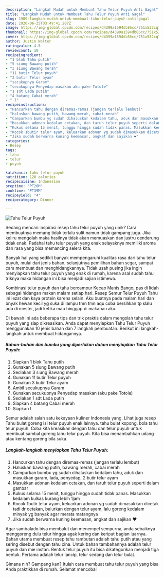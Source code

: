 ```yaml
---
description: "Langkah Mudah untuk Membuat Tahu Telur Puyuh Anti Gagal"
title: "Langkah Mudah untuk Membuat Tahu Telur Puyuh Anti Gagal"
slug: 1989-langkah-mudah-untuk-membuat-tahu-telur-puyuh-anti-gagal
date: 2020-06-25T03:49:41.207Z
image: https://img-global.cpcdn.com/recipes/d4399a1594db86cc/751x532cq70/tahu-telur-puyuh-foto-resep-utama.jpg
thumbnail: https://img-global.cpcdn.com/recipes/d4399a1594db86cc/751x532cq70/tahu-telur-puyuh-foto-resep-utama.jpg
cover: https://img-global.cpcdn.com/recipes/d4399a1594db86cc/751x532cq70/tahu-telur-puyuh-foto-resep-utama.jpg
author: Justin Walton
ratingvalue: 4.5
reviewcount: 10
recipeingredient:
- "1 blok Tahu putih"
- "5 siung Bawang putih"
- "3 siung Bawang merah"
- "11 butir Telur puyuh"
- "3 butir Telur ayam"
- "secukupnya Garam"
- "secukupnya Penyedap masakan aku pake Totole"
- "1 sdt Lada putih"
- "4 batang Cabai merah"
- " l"
recipeinstructions:
- "Hancurkan tahu dengan diremas-remas (jangan terlalu lembut)"
- "Haluskan bawang putih, bawang merah, cabai merah"
- "Campurkan bumbu yg sudah dihaluskan kedalam tahu, aduk dan masukkan garam, lada, penyedap, 2 butir telur ayam"
- "Masukkan adonan kedalam cetakan, dan taruh telur puyuh seperti dalam gambar"
- "Kukus selama 15 menit, tunggu hingga sudah tidak panas. Masukkan kedalam kulkas kurang lebih 1jam"
- "Kocok 1butir telur ayam, keluarkan adonan yg sudah dimasukkan dicetak tadi dr cetakan, balurkan dengan telur ayam, lalu goreng kedalam minyak yg banyak agar merata matangnya"
- "Jika sudah berwarna kuning keemasan, angkat dan sajikan ❤"
categories:
- Resep
tags:
- tahu
- telur
- puyuh

katakunci: tahu telur puyuh 
nutrition: 128 calories
recipecuisine: Indonesian
preptime: "PT26M"
cooktime: "PT39M"
recipeyield: "4"
recipecategory: Dinner

---
```



![Tahu Telur Puyuh](https://img-global.cpcdn.com/recipes/d4399a1594db86cc/751x532cq70/tahu-telur-puyuh-foto-resep-utama.jpg)

Sedang mencari inspirasi resep tahu telur puyuh yang unik? Cara membuatnya memang tidak terlalu sulit namun tidak gampang juga. Jika keliru mengolah maka hasilnya tidak akan memuaskan dan justru cenderung tidak enak. Padahal tahu telur puyuh yang enak selayaknya memiliki aroma dan rasa yang bisa memancing selera kita.

Banyak hal yang sedikit banyak mempengaruhi kualitas rasa dari tahu telur puyuh, mulai dari jenis bahan, selanjutnya pemilihan bahan segar, sampai cara membuat dan menghidangkannya. Tidak usah pusing jika ingin menyiapkan tahu telur puyuh yang enak di rumah, karena asal sudah tahu triknya maka hidangan ini bisa menjadi sajian istimewa.

Kombinasi telur puyuh dan tahu bercampur Kecap Manis Bango, pas di lidah sebagai hidangan makan malam setiap hari. Resep Semur Telur Puyuh Tahu ini lezat dan kaya protein karena selain. Aku buatnya pada malam hari dan bnyak hewan kecil yg suka di lampu tmn tmn aqu coba bersihkan tp slalu ada di mester, jadi ketika mau hinggap di makanan aku.


Di bawah ini ada beberapa tips dan trik praktis dalam mengolah tahu telur puyuh yang siap dikreasikan. Anda dapat menyiapkan Tahu Telur Puyuh menggunakan 10 jenis bahan dan 7 langkah pembuatan. Berikut ini langkah-langkah untuk membuat hidangannya.

<!--inarticleads1-->

##### Bahan-bahan dan bumbu yang diperlukan dalam menyiapkan Tahu Telur Puyuh:

1. Siapkan 1 blok Tahu putih
1. Gunakan 5 siung Bawang putih
1. Sediakan 3 siung Bawang merah
1. Gunakan 11 butir Telur puyuh
1. Gunakan 3 butir Telur ayam
1. Ambil secukupnya Garam
1. Gunakan secukupnya Penyedap masakan (aku pake Totole)
1. Sediakan 1 sdt Lada putih
1. Siapkan 4 batang Cabai merah
1. Siapkan  l


Semur adalah salah satu kekayaan kuliner Indonesia yang. Lihat juga resep Tahu bulat goreng isi telur puyuh enak lainnya. tahu bulat kopong. bola tahu telur puyuh. Coba kita kreasikan dengan tahu dan telur puyuh untuk membuat sambal goreng tahu telur puyuh. Kita bisa menambahkan udang atau kentang goreng bila suka. 

<!--inarticleads2-->

##### Langkah-langkah menyiapkan Tahu Telur Puyuh:

1. Hancurkan tahu dengan diremas-remas (jangan terlalu lembut)
1. Haluskan bawang putih, bawang merah, cabai merah
1. Campurkan bumbu yg sudah dihaluskan kedalam tahu, aduk dan masukkan garam, lada, penyedap, 2 butir telur ayam
1. Masukkan adonan kedalam cetakan, dan taruh telur puyuh seperti dalam gambar
1. Kukus selama 15 menit, tunggu hingga sudah tidak panas. Masukkan kedalam kulkas kurang lebih 1jam
1. Kocok 1butir telur ayam, keluarkan adonan yg sudah dimasukkan dicetak tadi dr cetakan, balurkan dengan telur ayam, lalu goreng kedalam minyak yg banyak agar merata matangnya
1. Jika sudah berwarna kuning keemasan, angkat dan sajikan ❤


Agar sambalado bisa membalut dan menempel sempurna, anda sebaiknya menggoreng dulu telur hingga agak kering dan keriput bagian luarnya. Bahan utama membuat resep tahu rambutan adalah tahu putih atau yang sering disebut dengan tahu cina. Untuk bahan tambahannya adalah telur puyuh dan mie instan. Bentuk telur puyuh itu bisa dikategorikan menjadi tiga bentuk. Pertama adalah telur lancip, telur sedang dan telur bulat. 

Gimana nih? Gampang kan? Itulah cara membuat tahu telur puyuh yang bisa Anda praktikkan di rumah. Selamat mencoba!
